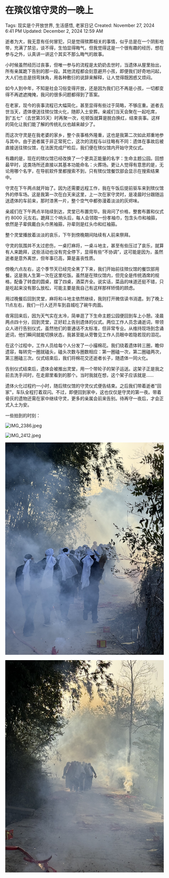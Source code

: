 # 在殡仪馆守灵的一晚上

Tags: 现实是个开放世界, 生活感悟, 老家日记
Created: November 27, 2024 6:41 PM
Updated: December 2, 2024 12:59 AM

逝者为大，我无意有任何冒犯，只是觉得殡葬相关的事情，似乎总是在一个阴影地带，充满了禁忌，谈不得，生怕显得晦气，但我觉得这是一个很有趣的经历，想在参与之外，认真讲一讲这个其实不那么晦气的故事。

小时候虽然经历过丧事，但唯一参与的流程是太奶奶去世时，当遗体从屋里抬出，所有亲属跪下告别的那一段。其他流程都会刻意避开小孩，即便我们好奇地问起，大人们也总是拐弯抹角，用各种敷衍的说辞来解释，让人觉得既困惑又烦闷。

如今人到中年，不知是社会习俗变得开放，还是因为我们已不再是小孩，一切都变得不再遮遮掩掩，我问的很多问题都得到了答案。

在老家，现今的丧事流程已大幅简化，甚至显得有些过于简略，不够庄重。逝者去世当天，遗体便送往殡仪馆火化，随即入土安葬。亲戚们当天会聚在一起吃席，到"五七"（去世第35天）时再聚一次，吃顿饭就算是脱白换红，结束丧事。这样的简化让我们能了解的传统礼仪也越来越少了。

而这次守灵是在我老婆的家乡，整个丧事格外隆重，这也是我第二次如此郑重地参与其中。由于逝者属于非正常死亡，这次的流程与以往略有不同：遗体在事故后被直接送往殡仪馆，在法医完成尸检后，我们便在殡仪馆内开始守灵仪式。

有趣的是，现在的殡仪馆已经改换了一个更具正能量的名字：生命主题公园。回想最早时，这类场所还直接以其基本功能命名：火葬场。更让人觉得有意思的是，无论用哪个名字，在导航软件里都搜索不到，只有殡仪馆餐饮部会显示在搜索结果中。

守灵在下午两点就开始了。因为还需要远程工作，我在午饭后提前驱车来到殡仪馆外的停车场。这是我第一次在白天来这里，上一次在家守灵时，是凌晨时分跟随运送遗体的车前来，那时漆黑一片，整个空气中都弥漫着淡淡的灰烬味。

亲戚们在下午两点半陆续到达，灵堂已布置完毕。我询问了价格，整套布置和仪式约 8000 元左右。跪拜三个响头后，每人会领取一份孝袖巾，包含头巾和袖箍，依然是子辈佩戴白头巾黑袖箍，孙辈则是红头巾和红袖箍。

整个灵堂播放着淡淡的哀乐，下午到傍晚期间陆续有人前来祭拜。

守灵的氛围并不太过悲伤，一桌打麻将，一桌斗地主，甚至有些压过了哀乐，就算有人来跪拜，这些活动也没有完全停下，显得有些“不协调”，这可能是因为，虽然逝者是意外离世，但年事已高，算是喜丧性质。

傍晚六点左右，这个季节天已经完全黑了下来，我们开始前往殡仪馆的餐饮部用餐。这是我人生第一次在这里吃饭。虽然是在殡仪馆内，但完全是传统酒席的规格，配备了转盘的圆桌，摆了四桌，酒菜齐全。说实话，菜品的味道还挺不错，只是吃起来没有那么放松，可能主要是我自己有这样那样矫情的顾虑。

用过晚餐后回到灵堂，麻将和斗地主依然继续，我则打开微信读书消遣。到了晚上11点左右，我们一行人还开车到县城吃了碗牛肉面。

夜宵回来后，因为天气实在太冷，简单逛了下生命主题公园便回到车上小憩。凌晨两点四十分，回到灵堂，正好赶上告别遗体的仪式。两位工作人员念诵逝词，带领众人进行告别仪式，虽然他们的普通话不太标准，但非常专业。从维持现场到念诵逝词，他们瞬间就能切换状态，我甚至能从旁瞥见工作人员眼中若隐若现的泪花。

在这个过程中，工作人员给每个人分发了一小撮棉花。我们绕着遗体转三圈，瞻仰遗容，每转完一圈就磕头，磕头次数与圈数相应：第一圈磕一次，第二圈磕两次，第三圈磕三次。仪式结束后，我们将棉花交还逝者长子，随遗体一同火化。

告别仪式结束后，遗体会被推出灵堂，用一个带轮子的架子运送。这架子正是我之前去洗手间时，在走廊里看到的那个。当时我就在想，这个架子应该就是……

遗体火化过程约一小时，随后殡仪馆的守灵仪式便告结束。之后我们带着逝者"回家"，车队全程打着双闪。不过，即便回到家中，这也仅仅是守灵的第一夜。带着骨灰的遗物还需在家中继续守灵，更多的亲属会前来告别。待再守一夜后，才会正式入土为安。

一些拍到的时刻：

![IMG_2386.jpeg](%E5%9C%A8%E6%AE%A1%E4%BB%AA%E9%A6%86%E5%AE%88%E7%81%B5%E7%9A%84%E4%B8%80%E6%99%9A%E4%B8%8A%2014b8b0838b68800aad91e1173d85b22f/IMG_2386.jpeg)

![IMG_2412.jpeg](%E5%9C%A8%E6%AE%A1%E4%BB%AA%E9%A6%86%E5%AE%88%E7%81%B5%E7%9A%84%E4%B8%80%E6%99%9A%E4%B8%8A%2014b8b0838b68800aad91e1173d85b22f/IMG_2412.jpeg)

![IMG_2472.jpeg](%E5%9C%A8%E6%AE%A1%E4%BB%AA%E9%A6%86%E5%AE%88%E7%81%B5%E7%9A%84%E4%B8%80%E6%99%9A%E4%B8%8A%2014b8b0838b68800aad91e1173d85b22f/IMG_2472.jpeg)

![IMG_2475.jpeg](%E5%9C%A8%E6%AE%A1%E4%BB%AA%E9%A6%86%E5%AE%88%E7%81%B5%E7%9A%84%E4%B8%80%E6%99%9A%E4%B8%8A%2014b8b0838b68800aad91e1173d85b22f/IMG_2475.jpeg)